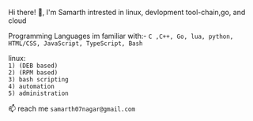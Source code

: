 Hi there! 👋, I'm Samarth intrested in linux, devlopment tool-chain,go, and cloud  

Programming Languages im familiar with:- ` C ,C++, Go, lua, python, HTML/CSS, JavaScript, TypeScript, Bash `

linux:\
        `1) (DEB based)`\
        `2) (RPM based)`\
        `3) bash scripting `\
        `4) automation `\
        `5) administration`

  
📫  reach me `samarth07nagar@gmail.com`
